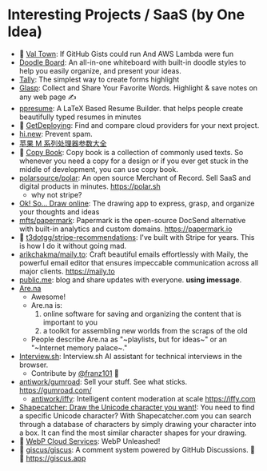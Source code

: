 # Interesting Projects / SaaS (by One Idea)

- 🌟 [Val Town](https://www.val.town/): If GitHub Gists could run And AWS Lambda were fun
- [Doodle Board](https://www.doodleboard.pro/): An all-in-one whiteboard with built-in doodle styles to help you easily organize, and present your ideas.
- [Tally](https://tally.so/): The simplest way to create forms highlight
- [Glasp](https://glasp.co/): Collect and Share Your Favorite Words. Highlight & save notes on any web page ✍️
- [ppresume](https://ppresume.com/): A LaTeX Based Resume Builder. that helps people create beautifully typed resumes in minutes
- 🌟 [GetDeploying](https://getdeploying.com/): Find and compare cloud providers for your next project.
- [hi.new](https://hey.new/): Prevent spam.
- [苹果 M 系列处理器参数大全](http://kylebing.cn/tools/apple-chip/)
- 🌟 [Copy Book](https://copybook.me/): Copy book is a collection of commonly used texts. So whenever you need a copy for a design or if you ever get stuck in the middle of development, you can use copy book.
- [polarsource/polar](https://github.com/polarsource/polar): An open source Merchant of Record. Sell SaaS and digital products in minutes. <https://polar.sh>
  - why not stripe?
- [Ok! So... Draw online](https://okso.app/): The drawing app to express, grasp, and organize your thoughts and ideas
- [mfts/papermark](https://github.com/mfts/papermark): Papermark is the open-source DocSend alternative with built-in analytics and custom domains. <https://papermark.io>
- 🌟 [t3dotgg/stripe-recommendations](https://github.com/t3dotgg/stripe-recommendations): I've built with Stripe for years. This is how I do it without going mad.
- [arikchakma/maily.to](https://github.com/arikchakma/maily.to): Craft beautiful emails effortlessly with Maily, the powerful email editor that ensures impeccable communication across all major clients. <https://maily.to>
- [public.me](https://public.me/blog): blog and share updates with everyone. **using imessage**.
- [Are.na](https://www.are.na/)
  - Awesome!
  - Are.na is:
    1. online software for saving and organizing the content that is important to you
    2. a toolkit for assembling new worlds from the scraps of the old
  - People describe Are.na as "~playlists, but for ideas~" or an "~Internet memory palace~."
- [Interview.sh](https://interview.sh/): Interview.sh AI assistant for technical interviews in the browser.
  - Contribute by [@franz101](https://github.com/franz101) 🥰
- [antiwork/gumroad](https://github.com/antiwork/gumroad): Sell your stuff. See what sticks. <https://gumroad.com/>
  - [antiwork/iffy](https://github.com/antiwork/iffy): Intelligent content moderation at scale <https://iffy.com>
- [Shapecatcher: Draw the Unicode character you want!](https://shapecatcher.com/): You need to find a specific Unicode character? With Shapecatcher.com you can search through a database of characters by simply drawing your character into a box. It can find the most similar character shapes for your drawing.
- 🌟 [WebP Cloud Services](https://public.webp.se/): WebP Unleashed!
- 🌟 [giscus/giscus](https://github.com/giscus/giscus): A comment system powered by GitHub Discussions. 💬 💎 <https://giscus.app>
